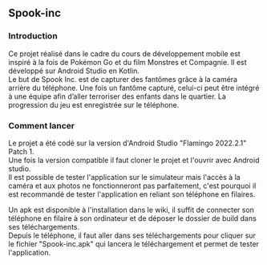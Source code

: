 ## Spook-inc

### Introduction
Ce projet réalisé dans le cadre du cours de développement mobile est inspiré à la fois de Pokémon Go et du film Monstres et Compagnie. Il est développé sur Android Studio en Kotlin.<br>
Le but de Spook Inc. est de capturer des fantômes grâce à la caméra arrière du téléphone. Une fois un fantôme capturé, celui-ci peut être intégré à une équipe afin d’aller terroriser des enfants dans le quartier. La progression du jeu est enregistrée sur le téléphone.<br>

### Comment lancer
Le projet a été codé sur la version d'Android Studio "Flamingo 2022.2.1" Patch 1.<br>
Une fois la version compatible il faut cloner le projet et l'ouvrir avec Android studio. <br>
Il est possible de tester l'application sur le simulateur mais l'accès à la caméra et aux photos ne fonctionneront pas parfaitement, c'est pourquoi il est recommandé de tester l'application en reliant son téléphone en filaires. <br>

Un apk est disponible à l'installation dans le wiki, il suffit de connecter son téléphone en filaire à son ordinateur et de déposer le dossier de build dans ses téléchargements.<br>
Depuis le téléphone, il faut aller dans ses téléchargements pour cliquer sur le fichier "Spook-inc.apk" qui lancera le téléchargement et permet de tester l'application.
